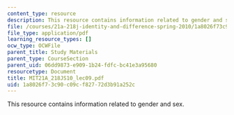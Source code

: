 ```yaml
---
content_type: resource
description: This resource contains information related to gender and sex.
file: /courses/21a-218j-identity-and-difference-spring-2010/1a8026f73c90c09cf82772d3b91a252c_MIT21A_218JS10_lec09.pdf
file_type: application/pdf
learning_resource_types: []
ocw_type: OCWFile
parent_title: Study Materials
parent_type: CourseSection
parent_uid: 06dd9873-e909-1b24-fdfc-bc41e3a95680
resourcetype: Document
title: MIT21A_218JS10_lec09.pdf
uid: 1a8026f7-3c90-c09c-f827-72d3b91a252c
---
```

This resource contains information related to gender and sex.

